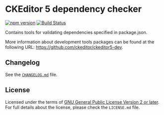 CKEditor 5 dependency checker
=============================

[![npm version](https://badge.fury.io/js/%40ckeditor%2Fckeditor5-dev-dependency-checker.svg)](https://www.npmjs.com/package/@ckeditor/ckeditor5-dev-dependency-checker)
[![Build Status](https://travis-ci.com/ckeditor/ckeditor5-dev.svg?branch=master)](https://app.travis-ci.com/github/ckeditor/ckeditor5-dev)

Contains tools for validating dependencies specified in package.json.

More information about development tools packages can be found at the following URL: <https://github.com/ckeditor/ckeditor5-dev>.

## Changelog

See the [`CHANGELOG.md`](https://github.com/ckeditor/ckeditor5-dev/blob/master/packages/ckeditor5-dev-dependency-checker/CHANGELOG.md) file.

## License

Licensed under the terms of [GNU General Public License Version 2 or later](http://www.gnu.org/licenses/gpl.html). For full details about the license, please check the `LICENSE.md` file.
